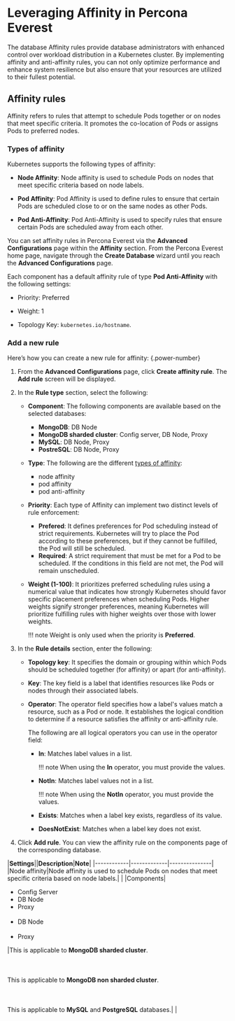 #  Leveraging Affinity in Percona Everest

The database Affinity rules provide database administrators with enhanced control over workload distribution in a Kubernetes cluster. By implementing affinity and anti-affinity rules, you can not only optimize performance and enhance system resilience but also ensure that your resources are utilized to their fullest potential.

## Affinity rules

Affinity refers to rules that attempt to schedule Pods together or on nodes that meet specific criteria. It promotes the co-location of Pods or assigns Pods to preferred nodes.

### Types of affinity

Kubernetes supports the following types of affinity:

- **Node Affinity**: Node affinity is used to schedule Pods on nodes that meet specific criteria based on node labels.
    
- **Pod Affinity**: Pod Affinity is used to define rules to ensure that certain Pods are scheduled close to or on the same nodes as other Pods.
    
- **Pod Anti-Affinity**: Pod Anti-Affinity is used to specify rules that ensure certain Pods are scheduled away from each other.


You can set affinity rules in Percona Everest via the **Advanced Configurations** page within the **Affinity** section. From the Percona Everest home page, navigate through the **Create Database** wizard until you reach the **Advanced Configurations** page.

Each component has a default affinity rule of type **Pod Anti-Affinity** with the following settings: 

- Priority: Preferred

- Weight: 1

- Topology Key: `kubernetes.io/hostname`.

### Add a new rule

Here’s how you can create a new rule for affinity:
{.power-number}

1. From the **Advanced Configurations** page, click **Create affinity rule**. The **Add rule** screen will be displayed.

2. In the **Rule type** section, select the following:

    - **Component**: The following components are available based on the selected databases:
    
        - **MongoDB**: DB Node
        - **MongoDB sharded cluster**: Config server, DB Node, Proxy
        - **MySQL**: DB Node, Proxy
        - **PostreSQL**: DB Node, Proxy

    - **Type**: The following are the different [types of affinity](#types-of-affinity):

        - node affinity
        - pod affinity
        - pod anti-affinity

    - **Priority**: Each type of Affinity can implement two distinct levels of rule enforcement:
        
        - **Prefered**: It defines preferences for Pod scheduling instead of strict requirements. Kubernetes will try to place the Pod according to these preferences, but if they cannot be fulfilled, the Pod will still be scheduled.    
        - **Required**: A strict requirement that must be met for a Pod to be scheduled. If the conditions in this field are not met, the Pod will remain unscheduled.

    - **Weight (1-100)**: It prioritizes preferred scheduling rules using a numerical value that indicates how strongly Kubernetes should favor specific placement preferences when scheduling Pods. Higher weights signify stronger preferences, meaning Kubernetes will prioritize fulfilling rules with higher weights over those with lower weights. 
    
        !!! note
            Weight is only used when the priority is **Preferred**.

3. In the **Rule details** section, enter the following:

    - **Topology key**: It specifies the domain or grouping within which Pods should be scheduled together (for affinity) or apart (for anti-affinity).
    
    - **Key**: The key field is a label that identifies resources like Pods or nodes through their associated labels.

    - **Operator**: The operator field specifies how a label's values match a resource, such as a Pod or node. It establishes the logical condition to determine if a resource satisfies the affinity or anti-affinity rule.

        The following are all logical operators you can use in the operator field:

        - **In**: Matches label values in a list.

            !!! note
                When using the **In** operator, you must provide the values.
        
        - **NotIn**: Matches label values not in a list.

            !!! note
                When using the **NotIn** operator, you must provide the values.

        - **Exists**: Matches when a label key exists, regardless of its value.

        - **DoesNotExist**: Matches when a label key does not exist.	


4. Click **Add rule**. You can view the affinity rule on the components page of the corresponding database.


|**Settings**||**Description**|**Note**|
|------------|-------------|---------------|
|Node affinity|Node affinity is used to schedule Pods on nodes that meet specific criteria based on node labels.|   |
|Components|<ul><li>Config Server</li><li>DB Node</li><li>Proxy</br></br></li><li>DB Node</br><br></li><li>Proxy</li></ul>|This is applicable to **MongoDB sharded cluster**.<br/></br></br></br>This is applicable to **MongoDB non sharded cluster**.<br/></br></br></br>This is applicable to **MySQL** and **PostgreSQL** databases.| |



 












